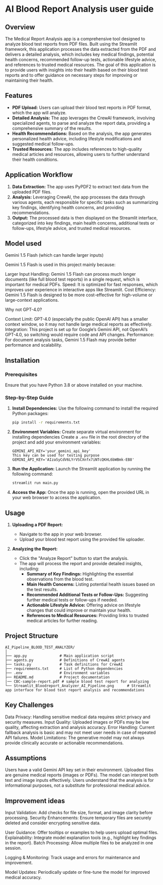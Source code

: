 #  AI Blood Report Analysis user guide 

## Overview

The Medical Report Analysis app is a comprehensive tool designed to analyze blood test reports from PDF files. Built using the Streamlit framework, this application processes the data extracted from the PDF and delivers a detailed analysis, which includes key medical findings, potential health concerns, recommended follow-up tests, actionable lifestyle advice, and references to trusted medical resources. The goal of this application is to provide users with insights into their health based on their blood test reports and to offer guidance on necessary steps for improving or maintaining their health.

## Features

- **PDF Upload:** Users can upload their blood test reports in PDF format, which the app will analyze.
- **Detailed Analysis:** The app leverages the CrewAI framework, involving specialized agents, to parse and analyze the report data, providing a comprehensive summary of the results.
- **Health Recommendations:** Based on the analysis, the app generates personalized health advice, including lifestyle modifications and suggested medical follow-ups.
- **Trusted Resources:** The app includes references to high-quality medical articles and resources, allowing users to further understand their health conditions.

## Application Workflow

1. **Data Extraction:** The app uses PyPDF2 to extract text data from the uploaded PDF files.
2. **Analysis:** Leveraging CrewAI, the app processes the data through various agents, each responsible for specific tasks such as summarizing key findings, identifying health concerns, and providing recommendations.
3. **Output:** The processed data is then displayed on the Streamlit interface, categorized into key findings, main health concerns, additional tests or follow-ups, lifestyle advice, and trusted medical resources.
## Model used 
Gemini 1.5 Flash (which can handle larger inputs)

Gemini 1.5 Flash is used in this project mainly because:

Larger Input Handling: Gemini 1.5 Flash can process much longer documents (like full blood test reports) in a single request, which is important for medical PDFs.
Speed: It is optimized for fast responses, which improves user experience in interactive apps like Streamlit.
Cost Efficiency: Gemini 1.5 Flash is designed to be more cost-effective for high-volume or large-context applications.

Why not GPT-4.0?

Context Limit: GPT-4.0 (especially the public OpenAI API) has a smaller context window, so it may not handle large medical reports as effectively.
Integration: This project is set up for Google’s Gemini API, not OpenAI’s GPT-4.0, so switching would require code and API changes.
Performance: For document analysis tasks, Gemini 1.5 Flash may provide better performance and scalability.
## Installation

### Prerequisites

Ensure that you have Python 3.8 or above installed on your machine.

### Step-by-Step Guide

   
1. **Install Dependencies:**
   Use the following command to install the required Python packages:
   ```bash
   pip install -r requirements.txt
   ```

2. **Environment Variables:**
   Create separate virtual environment for installing dependencies
   Create a `.env` file in the root directory of the project and add your environment variables:
   ```plaintext
   GEMINI_API_KEY='your_gemini_api_key' 
   This key can be used for testing purpose GEMINI_API_KEY='AIzaSyCdV6LYrVSCXnfx7iNTcQKHL6bWBmk-EB8'
   ```

3. **Run the Application:**
   Launch the Streamlit application by running the following command:
   ```bash
   streamlit run main.py
   ```

4. **Access the App:**
   Once the app is running, open the provided URL in your web browser to access the application.

## Usage

1. **Uploading a PDF Report:**
   - Navigate to the app in your web browser.
   - Upload your blood test report using the provided file uploader.
   
2. **Analyzing the Report:**
   - Click the "Analyze Report" button to start the analysis.
   - The app will process the report and provide detailed insights, including:
     - **Summary of Key Findings:** Highlighting the essential observations from the blood test.
     - **Main Health Concerns:** Listing potential health issues based on the test results.
     - **Recommended Additional Tests or Follow-Ups:** Suggesting further medical tests or follow-ups if needed.
     - **Actionable Lifestyle Advice:** Offering advice on lifestyle changes that could improve or maintain your health.
     - **References to Medical Resources:** Providing links to trusted medical articles for further reading.

## Project Structure

```
AI_Pipeline_BLOOD_TEST_ANALYZER/
│
├── app.py               # Main application script
├── agents.py            # Definitions of CrewAI agents
├── tasks.py             # Task definitions for CrewAI
├── requirements.txt     # List of Python dependencies
├── .env                 # Environment variables
├── README.md            # Project documentation
|── CBC-sample-report.pdf # sample blood test report for analyzing 
└── Streamlit_Bloodreport_Analyzer_AI_Pipeline.png      # Streamlit app interface for blood test report analysis and recommendations
```

## Key Challenges

Data Privacy: Handling sensitive medical data requires strict privacy and security measures.
Input Quality: Uploaded images or PDFs may be low quality, affecting extraction and analysis accuracy.
Error Handling: Current fallback analysis is basic and may not meet user needs in case of repeated API failures.
Model Limitations: The generative model may not always provide clinically accurate or actionable recommendations.

## Assumptions
Users have a valid Gemini API key set in their environment.
Uploaded files are genuine medical reports (images or PDFs).
The model can interpret both text and image inputs effectively.
Users understand that the analysis is for informational purposes, not a substitute for professional medical advice.

## Improvement ideas

Input Validation: Add checks for file size, format, and image clarity before processing.
Security Enhancements: Ensure temporary files are securely deleted and consider encrypting sensitive data.

User Guidance: Offer tooltips or examples to help users upload optimal files.
Explainability: Integrate model explanation tools (e.g., highlight key findings in the report).
Batch Processing: Allow multiple files to be analyzed in one session.

Logging & Monitoring: Track usage and errors for maintenance and improvement.

Model Updates: Periodically update or fine-tune the model for improved medical accuracy.


